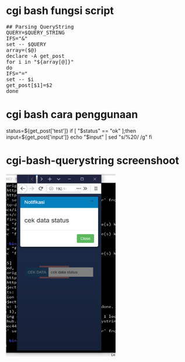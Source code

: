 # cgi bash fungsi script
<pre>
## Parsing QueryString
QUERY=$QUERY_STRING
IFS="&"
set -- $QUERY
array=($@)
declare -A get_post
for i in "${array[@]}"
do
IFS="="
set -- $i
get_post[$1]=$2
done
</pre>

# cgi bash cara penggunaan
status=${get_post['test']}
if [ "$status" == "ok" ];then
 input=${get_post['input']}
 echo "$input" | sed "s/%20/ /g"
fi

# cgi-bash-querystring screenshoot
<img height="500" width="300" src="ss.PNG"></img>
